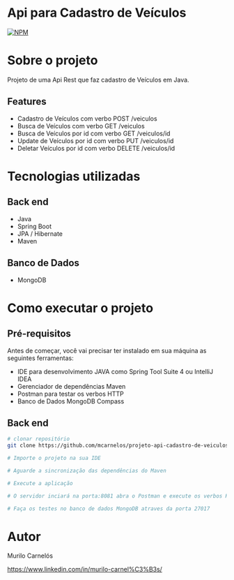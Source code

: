 # Api para Cadastro de Veículos
[![NPM](https://img.shields.io/npm/l/react)](https://github.com/mcarnelos/projeto-api-cadastro-de-veiculos/blob/master/LICENSE) 

# Sobre o projeto

Projeto de uma Api Rest que faz cadastro de Veículos em Java.

## Features
- Cadastro de Veículos com verbo POST /veiculos
- Busca de Veículos com verbo GET /veiculos
- Busca de Veículos por id com verbo GET /veiculos/id
- Update de Veículos por id com verbo PUT /veiculos/id
- Deletar Veículos por id com verbo DELETE /veiculos/id

# Tecnologias utilizadas
## Back end
- Java
- Spring Boot
- JPA / Hibernate
- Maven

## Banco de Dados 
- MongoDB

# Como executar o projeto

## Pré-requisitos
Antes de começar, você vai precisar ter instalado em sua máquina as seguintes ferramentas:

- IDE para desenvolvimento JAVA como Spring Tool Suite 4 ou IntelliJ IDEA
- Gerenciador de dependências Maven
- Postman para testar os verbos HTTP
- Banco de Dados MongoDB Compass

## Back end

```bash
# clonar repositório
git clone https://github.com/mcarnelos/projeto-api-cadastro-de-veiculos

# Importe o projeto na sua IDE

# Aguarde a sincronização das dependências do Maven

# Execute a aplicação

# O servidor inciará na porta:8081 abra o Postman e execute os verbos HTTP na url <http://localhost:8081/veiculos>

# Faça os testes no banco de dados MongoDB atraves da porta 27017
```

# Autor

Murilo Carnelós

https://www.linkedin.com/in/murilo-carnel%C3%B3s/
